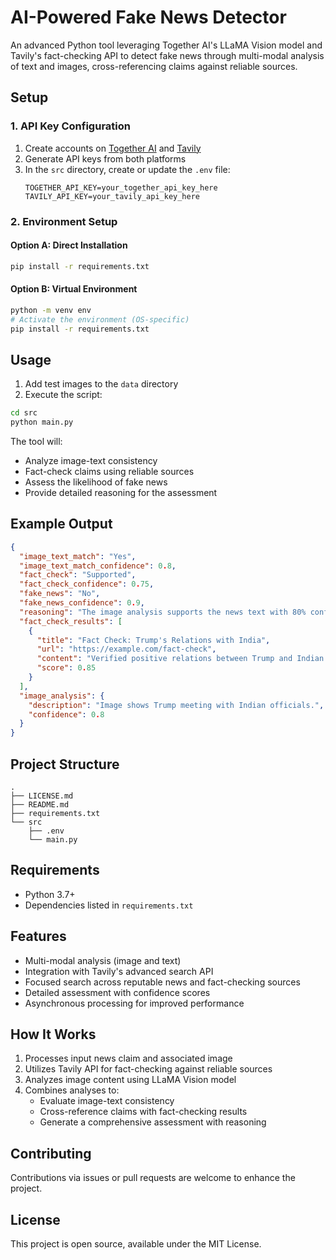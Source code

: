 # AI-Powered Fake News Detector

An advanced Python tool leveraging Together AI's LLaMA Vision model and Tavily's fact-checking API to detect fake news through multi-modal analysis of text and images, cross-referencing claims against reliable sources.

## Setup

### 1. API Key Configuration
1. Create accounts on [Together AI](https://api.together.ai) and [Tavily](https://tavily.com)
2. Generate API keys from both platforms
3. In the `src` directory, create or update the `.env` file:
   ```env
   TOGETHER_API_KEY=your_together_api_key_here
   TAVILY_API_KEY=your_tavily_api_key_here
   ```

### 2. Environment Setup 

#### Option A: Direct Installation
```bash
pip install -r requirements.txt
```

#### Option B: Virtual Environment
```bash
python -m venv env
# Activate the environment (OS-specific)
pip install -r requirements.txt
```

## Usage

1. Add test images to the `data` directory
2. Execute the script:
```bash
cd src
python main.py
```

The tool will:
- Analyze image-text consistency
- Fact-check claims using reliable sources
- Assess the likelihood of fake news
- Provide detailed reasoning for the assessment

## Example Output
```json
{
  "image_text_match": "Yes",
  "image_text_match_confidence": 0.8,
  "fact_check": "Supported",
  "fact_check_confidence": 0.75,
  "fake_news": "No",
  "fake_news_confidence": 0.9,
  "reasoning": "The image analysis supports the news text with 80% confidence. Fact-checking results are supported with 75% confidence. Based on this analysis, the news is determined to be authentic with 90% confidence.",
  "fact_check_results": [
    {
      "title": "Fact Check: Trump's Relations with India",
      "url": "https://example.com/fact-check",
      "content": "Verified positive relations between Trump and Indian government.",
      "score": 0.85
    }
  ],
  "image_analysis": {
    "description": "Image shows Trump meeting with Indian officials.",
    "confidence": 0.8
  }
}
```

## Project Structure
```
.
├── LICENSE.md
├── README.md
├── requirements.txt
└── src
    ├── .env
    └── main.py
```

## Requirements
- Python 3.7+
- Dependencies listed in `requirements.txt`

## Features
- Multi-modal analysis (image and text)
- Integration with Tavily's advanced search API
- Focused search across reputable news and fact-checking sources
- Detailed assessment with confidence scores
- Asynchronous processing for improved performance

## How It Works
1. Processes input news claim and associated image
2. Utilizes Tavily API for fact-checking against reliable sources
3. Analyzes image content using LLaMA Vision model
4. Combines analyses to:
   - Evaluate image-text consistency
   - Cross-reference claims with fact-checking results
   - Generate a comprehensive assessment with reasoning

## Contributing
Contributions via issues or pull requests are welcome to enhance the project.

## License
This project is open source, available under the MIT License.
